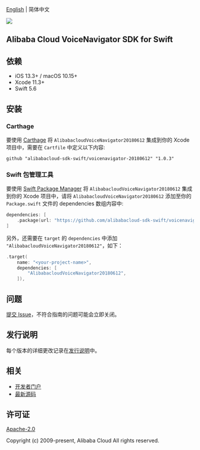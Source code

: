 [English](README.md) | 简体中文

![](https://aliyunsdk-pages.alicdn.com/icons/AlibabaCloud.svg)

## Alibaba Cloud VoiceNavigator SDK for Swift

## 依赖

- iOS 13.3+ / macOS 10.15+
- Xcode 11.3+
- Swift 5.6

## 安装

### Carthage

要使用 [Carthage](https://github.com/Carthage/Carthage) 将 `AlibabacloudVoiceNavigator20180612` 集成到你的 Xcode 项目中，需要在 `Cartfile` 中定义以下内容:

```ogdl
github "alibabacloud-sdk-swift/voicenavigator-20180612" "1.0.3"
```

### Swift 包管理工具

要使用 [Swift Package Manager](https://swift.org/package-manager/) 将 `AlibabacloudVoiceNavigator20180612` 集成到你的 Xcode 项目中，请将 `AlibabacloudVoiceNavigator20180612` 添加至你的 `Package.swift` 文件的 dependencies 数组内容中:

```swift
dependencies: [
    .package(url: "https://github.com/alibabacloud-sdk-swift/voicenavigator-20180612.git", from: "1.0.3")
]
```

另外，还需要在 `target` 的 `dependencies` 中添加 `"AlibabacloudVoiceNavigator20180612"`，如下：

```swift
.target(
    name: "<your-project-name>",
    dependencies: [
        "AlibabacloudVoiceNavigator20180612",
    ]),
```

## 问题

[提交 Issue](https://github.com/alibabacloud-sdk-swift/voicenavigator-20180612/issues/new)，不符合指南的问题可能会立即关闭。

## 发行说明

每个版本的详细更改记录在[发行说明](./ChangeLog.txt)中。

## 相关

* [开发者门户](https://next.api.aliyun.com/home)
* [最新源码](https://github.com/alibabacloud-sdk-swift/voicenavigator-20180612)

## 许可证

[Apache-2.0](http://www.apache.org/licenses/LICENSE-2.0)

Copyright (c) 2009-present, Alibaba Cloud All rights reserved.
